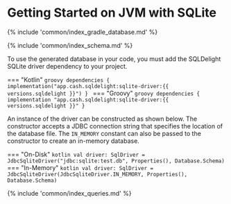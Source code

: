 # Getting Started on JVM with SQLite

{% include 'common/index_gradle_database.md' %}

{% include 'common/index_schema.md' %}

To use the generated database in your code, you must add the SQLDelight SQLite driver dependency to
your project.

=== "Kotlin"
    ```groovy
    dependencies {
      implementation("app.cash.sqldelight:sqlite-driver:{{ versions.sqldelight }}")
    }
    ```
=== "Groovy"
    ```groovy
    dependencies {
      implementation "app.cash.sqldelight:sqlite-driver:{{ versions.sqldelight }}"
    }
    ```

An instance of the driver can be constructed as shown below. The constructor accepts a JDBC
connection string that specifies the location of the database file. The `IN_MEMORY`
constant can also be passed to the constructor to create an in-memory database.

=== "On-Disk"
    ```kotlin
    val driver: SqlDriver = JdbcSqliteDriver("jdbc:sqlite:test.db", Properties(), Database.Schema)
    ```
=== "In-Memory"
    ```kotlin
    val driver: SqlDriver = JdbcSqliteDriver(JdbcSqliteDriver.IN_MEMORY, Properties(), Database.Schema)
    ```

{% include 'common/index_queries.md' %}
